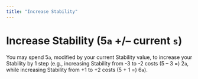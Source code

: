 ```yaml
---
title: "Increase Stability"
---
```


# Increase Stability (5`a` +/– current `s`)

You may spend 5`a`, modified by your current Stability value, to increase your Stability by 1 step (e.g., increasing Stability from -3 to -2 costs (5 – 3 =) 2`a`, while increasing Stability from +1 to +2 costs (5 + 1 =) 6`a`).